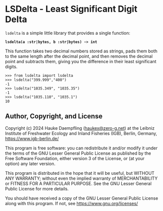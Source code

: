 LSDelta - Least Significant Digit Delta
=======================================

`lsdelta` is a simple little library that provides a single function:

**`lsdelta(a :str|bytes, b :str|bytes) -> int`**

This function takes two decimal numbers stored as strings,
pads them both to the same length after the decimal point,
and then removes the decimal point and subtracts them,
giving you the difference in their least significant digits.

    >>> from lsdelta import lsdelta
    >>> lsdelta("399.999","400")
    -1
    >>> lsdelta("1035.349", "1035.35")
    -1
    >>> lsdelta("1035.110", "1035.1")
    10


Author, Copyright, and License
------------------------------

Copyright (c) 2024 Hauke Daempfling (haukex@zero-g.net)
at the Leibniz Institute of Freshwater Ecology and Inland Fisheries (IGB),
Berlin, Germany, https://www.igb-berlin.de/

This program is free software: you can redistribute it and/or modify
it under the terms of the GNU Lesser General Public License as published
by the Free Software Foundation, either version 3 of the License, or
(at your option) any later version.

This program is distributed in the hope that it will be useful,
but WITHOUT ANY WARRANTY; without even the implied warranty of
MERCHANTABILITY or FITNESS FOR A PARTICULAR PURPOSE. See the
GNU Lesser General Public License for more details.

You should have received a copy of the GNU Lesser General Public License
along with this program. If not, see https://www.gnu.org/licenses/

